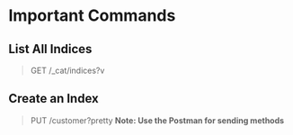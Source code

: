 # Important Commands

## List All Indices
> GET /_cat/indices?v

## Create an Index
> PUT /customer?pretty
**Note: Use the Postman for sending methods** 